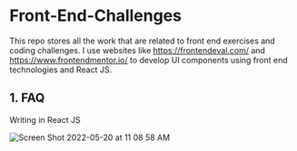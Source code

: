 # Front-End-Challenges
This repo stores all the work that are related to front end exercises and coding challenges. I use websites like https://frontendeval.com/ and https://www.frontendmentor.io/ to develop UI components using front end technologies and React JS. 

## 1. FAQ
Writing in React JS

![Screen Shot 2022-05-20 at 11 08 58 AM](https://user-images.githubusercontent.com/6641061/169558250-52763936-7ef5-4f03-ab95-8a9e2e82eaa5.png)

